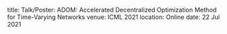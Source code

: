 title: Talk/Poster: ADOM: Accelerated Decentralized Optimization Method for Time-Varying Networks
venue: ICML 2021
location: Online
date: 22 Jul 2021